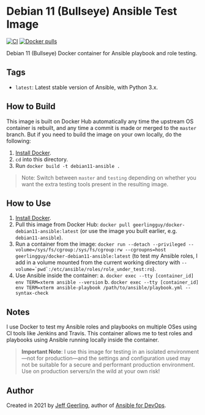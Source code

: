 # Debian 11 (Bullseye) Ansible Test Image

[![CI](https://github.com/geerlingguy/docker-debian11-ansible/workflows/Build/badge.svg?branch=master&event=push)](https://github.com/geerlingguy/docker-debian11-ansible/actions?query=workflow%3ABuild) [![Docker pulls](https://img.shields.io/docker/pulls/geerlingguy/docker-debian11-ansible)](https://hub.docker.com/r/geerlingguy/docker-debian11-ansible/)

Debian 11 (Bullseye) Docker container for Ansible playbook and role testing.

## Tags

  - `latest`: Latest stable version of Ansible, with Python 3.x.

## How to Build

This image is built on Docker Hub automatically any time the upstream OS container is rebuilt, and any time a commit is made or merged to the `master` branch. But if you need to build the image on your own locally, do the following:

  1. [Install Docker](https://docs.docker.com/engine/installation/).
  2. `cd` into this directory.
  3. Run `docker build -t debian11-ansible .`

> Note: Switch between `master` and `testing` depending on whether you want the extra testing tools present in the resulting image.

## How to Use

  1. [Install Docker](https://docs.docker.com/engine/installation/).
  2. Pull this image from Docker Hub: `docker pull geerlingguy/docker-debian11-ansible:latest` (or use the image you built earlier, e.g. `debian11-ansible`).
  3. Run a container from the image: `docker run --detach --privileged --volume=/sys/fs/cgroup:/sys/fs/cgroup:rw --cgroupns=host geerlingguy/docker-debian11-ansible:latest` (to test my Ansible roles, I add in a volume mounted from the current working directory with ``--volume=`pwd`:/etc/ansible/roles/role_under_test:ro``).
  4. Use Ansible inside the container:
    a. `docker exec --tty [container_id] env TERM=xterm ansible --version`
    b. `docker exec --tty [container_id] env TERM=xterm ansible-playbook /path/to/ansible/playbook.yml --syntax-check`

## Notes

I use Docker to test my Ansible roles and playbooks on multiple OSes using CI tools like Jenkins and Travis. This container allows me to test roles and playbooks using Ansible running locally inside the container.

> **Important Note**: I use this image for testing in an isolated environment—not for production—and the settings and configuration used may not be suitable for a secure and performant production environment. Use on production servers/in the wild at your own risk!

## Author

Created in 2021 by [Jeff Geerling](https://www.jeffgeerling.com/), author of [Ansible for DevOps](https://www.ansiblefordevops.com/).
